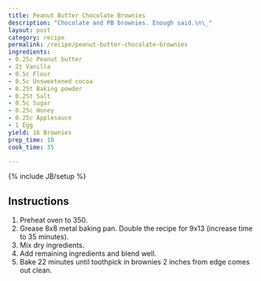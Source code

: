 ```yaml
---
title: Peanut Butter Chocolate Brownies
description: "Chocolate and PB brownies. Enough said.\n\_"
layout: post
category: recipe
permalink: /recipe/peanut-butter-chocolate-brownies
ingredients:
- 0.25c Peanut butter
- 2t Vanilla
- 0.5c Flour
- 0.5c Unsweetened cocoa
- 0.25t Baking powder
- 0.25t Salt
- 0.5c Sugar
- 0.25c Honey
- 0.25c Applesauce
- 1 Egg
yield: 16 Brownies
prep_time: 10
cook_time: 35

---
```

{% include JB/setup %}

## Instructions

1. Preheat oven to 350.
2. Grease 8x8 metal baking pan. Double the recipe for 9x13 (increase time to 35 minutes).
3. Mix dry ingredients.
4. Add remaining ingredients and blend well.
5. Bake 22 minutes until toothpick in brownies 2 inches from edge comes out clean.
